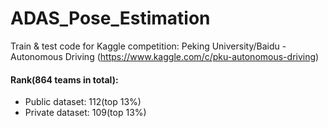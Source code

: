 # ADAS_Pose_Estimation
Train & test code for Kaggle competition: Peking University/Baidu - Autonomous Driving (https://www.kaggle.com/c/pku-autonomous-driving)

#### Rank(864 teams in total): 
- Public dataset: 112(top 13%)
- Private dataset: 109(top 13%)
